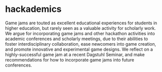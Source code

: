 # hackademics
Game jams are touted as excellent educational experiences for students in higher education, but rarely seen as a valuable activity for scholarly work. We argue for incorporating game jams and other hackathon activities into academic conferences and scholarly meetings, due to their abilities to foster interdisciplinary collaboration, ease newcomers into game creation, and promote innovative and experimental game designs. We reflect on a highly-successful game jam at a recent Dagstuhl Seminar, and make recommendations for how to incorporate game jams into future conferences.
